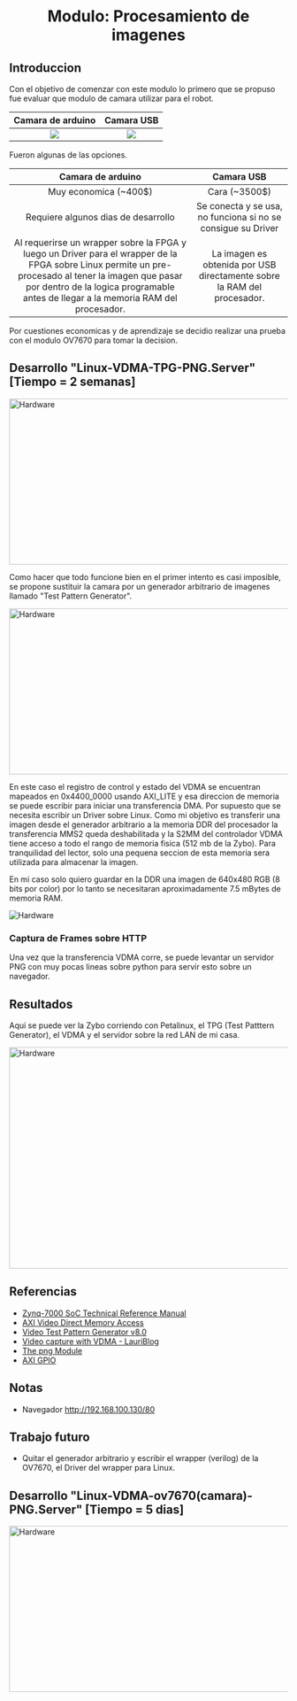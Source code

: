 <h1 align="center"> Modulo: Procesamiento de imagenes </h1> 

## Introduccion

Con el objetivo de comenzar con este modulo lo primero que se propuso fue evaluar que modulo de camara utilizar para el robot. 

Camara de arduino          |  Camara USB
:-------------------------:|:-------------------------:
![](https://github.com/Fuschetto97/Tesis/blob/main/pImagen/Petalinux_Projects/imagenes/arduinocam.png)  |  ![](https://github.com/Fuschetto97/Tesis/blob/main/pImagen/Petalinux_Projects/imagenes/usbcamara.png)

Fueron algunas de las opciones. 

Camara de arduino          		|  Camara USB
:--------------------------------------:|:----------------------------------------:
Muy economica (~400$)		        |  Cara (~3500$)
Requiere algunos dias de desarrollo 	|  Se conecta y se usa,  no funciona si no se consigue su Driver
Al requerirse un wrapper sobre la FPGA y luego un Driver para el wrapper de la FPGA sobre Linux permite un pre-procesado al tener la imagen que pasar por dentro de la logica programable antes de llegar a la memoria RAM del procesador.   |  La imagen es obtenida por USB directamente sobre la RAM del procesador. 

Por cuestiones economicas y de aprendizaje se decidio realizar una prueba con el modulo OV7670 para tomar la decision. 

## Desarrollo "Linux-VDMA-TPG-PNG.Server" [Tiempo = 2 semanas]

<img src="https://github.com/Fuschetto97/Tesis/blob/main/pImagen/Petalinux_Projects/imagenes/tpg.png" alt="Hardware" width="1000" height="300"/>

Como hacer que todo funcione bien en el primer intento es casi imposible, se propone sustituir la camara por un generador arbitrario de imagenes llamado "Test Pattern Generator". 

<img src="https://github.com/Fuschetto97/Tesis/blob/main/pImagen/Petalinux_Projects/imagenes/mapaDirecciones.png" alt="Hardware" width="1000" height="300"/>

En este caso el registro de control y estado del VDMA se encuentran mapeados en 0x4400_0000 usando AXI_LITE y esa direccion de memoria se puede escribir para iniciar una transferencia DMA. Por supuesto que se necesita escribir un Driver sobre Linux. 
Como mi objetivo es transferir una imagen desde el generador arbitrario a la memoria DDR del procesador la transferencia MMS2 queda deshabilitada y la S2MM del controlador VDMA tiene acceso a todo el rango de memoria fisica (512 mb de la Zybo). Para tranquilidad del lector, solo una pequena seccion de esta memoria sera utilizada para almacenar la imagen. 

En mi caso solo quiero guardar en la DDR una imagen de 640x480 RGB (8 bits por color) por lo tanto se necesitaran aproximadamente 7.5 mBytes de memoria RAM.

<img src="https://github.com/Fuschetto97/Tesis/blob/main/pImagen/Petalinux_Projects/imagenes/res1-2.png" alt="Hardware" />

### Captura de Frames sobre HTTP

Una vez que la transferencia VDMA corre, se puede levantar un servidor PNG con muy pocas lineas sobre python para servir esto sobre un navegador.  

## Resultados 

Aqui se puede ver la Zybo corriendo con Petalinux, el TPG (Test Patttern Generator), el VDMA y el servidor sobre la red LAN de mi casa. 

<img src="https://github.com/Fuschetto97/Tesis/blob/main/pImagen/Petalinux_Projects/imagenes/res1-1.png" alt="Hardware" width="700" height="400"/>
    
## Referencias

* [Zynq-7000 SoC Technical Reference Manual](https://www.xilinx.com/support/documentation/user_guides/ug585-Zynq-7000-TRM.pdf) 
* [AXI Video Direct Memory Access](https://www.xilinx.com/support/documentation/ip_documentation/axi_vdma/v6_2/pg020_axi_vdma.pdf) 
* [Video Test Pattern Generator v8.0](https://www.xilinx.com/support/documentation/ip_documentation/v_tpg/v8_0/pg103-v-tpg.pdf) 
* [Video capture with VDMA - LauriBlog](https://lauri.xn--vsandi-pxa.com/hdl/zynq/xilinx-video-capture.html) 
* [The png Module](https://pypng.readthedocs.io/en/latest/png.html) 
* [AXI GPIO](https://www.xilinx.com/support/documentation/ip_documentation/axi_gpio/v2_0/pg144-axi-gpio.pdf)

## Notas

* Navegador http://192.168.100.130/80 

## Trabajo futuro 

* Quitar el generador arbitrario y escribir el wrapper (verilog) de la OV7670, el Driver del wrapper para Linux.


## Desarrollo "Linux-VDMA-ov7670(camara)-PNG.Server" [Tiempo = 5 dias]

<img src="https://github.com/Fuschetto97/Tesis/blob/main/pImagen/Petalinux_Projects/imagenes/ov7670.png" alt="Hardware" width="1000" height="300"/>














